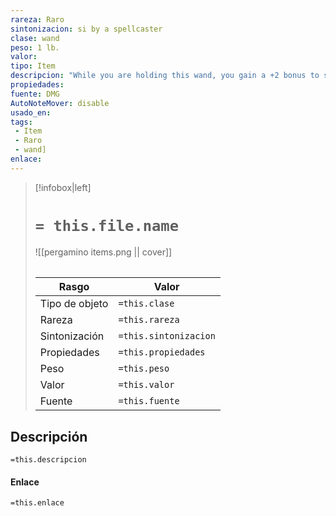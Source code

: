 ```yaml
---
rareza: Raro
sintonizacion: si by a spellcaster
clase: wand
peso: 1 lb.
valor: 
tipo: Item
descripcion: "While you are holding this wand, you gain a +2 bonus to spell attack rolls. In addition, you ignore half cover when making a spell attack."
propiedades: 
fuente: DMG
AutoNoteMover: disable
usado_en:  
tags: 
 - Item
 - Raro
 - wand]
enlace: 
---
```


> [!infobox|left]
>  # `= this.file.name`
> ![[pergamino items.png || cover]]
> ######   
> |Rasgo | Valor |
> | --- | --- |
> | Tipo de objeto| `=this.clase`|
>  | Rareza| `=this.rareza`|
> | Sintonización | `=this.sintonizacion` |
> | Propiedades | `=this.propiedades` |
>  | Peso | `=this.peso` |
> | Valor | `=this.valor` |
> | Fuente | `=this.fuente` |


## Descripción
`=this.descripcion`

#### Enlace
`=this.enlace`